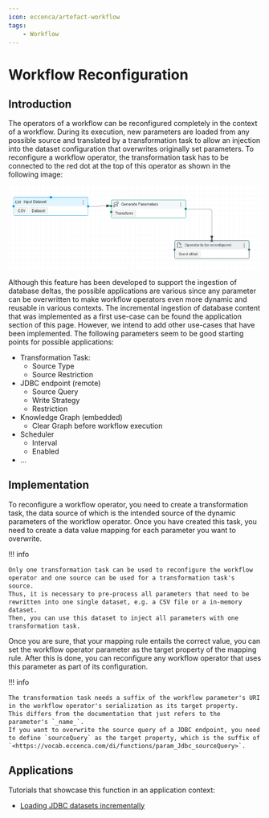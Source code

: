 ```yaml
---
icon: eccenca/artefact-workflow
tags:
    - Workflow
---
```

# Workflow Reconfiguration

## Introduction

The operators of a workflow can be reconfigured completely in the context of a workflow.
During its execution, new parameters are loaded from any possible source and translated by a transformation task to allow an injection into the dataset configuration that overwrites originally set parameters.
To reconfigure a workflow operator, the transformation task has to be connected to the red dot at the top of this operator as shown in the following image:

![Workflow config port](wf-config-port.png)

Although this feature has been developed to support the ingestion of database deltas, the possible applications are various since any parameter can be overwritten to make workflow operators even more dynamic and reusable in various contexts.
The incremental ingestion of database content that was implemented as a first use-case can be found the application section of this page.
However, we intend to add other use-cases that have been implemented.
The following parameters seem to be good starting points for possible applications:

- Transformation Task:
    - Source Type
    - Source Restriction
- JDBC endpoint (remote)
    - Source Query
    - Write Strategy
    - Restriction
- Knowledge Graph (embedded)
    - Clear Graph before workflow execution
- Scheduler
    - Interval
    - Enabled
- …

## Implementation

To reconfigure a workflow operator, you need to create a transformation task, the data source of which is the intended source of the dynamic parameters of the workflow operator.
Once you have created this task, you need to create a data value mapping for each parameter you want to overwrite.

!!! info

    Only one transformation task can be used to reconfigure the workflow operator and one source can be used for a transformation task's source.
    Thus, it is necessary to pre-process all parameters that need to be rewritten into one single dataset, e.g. a CSV file or a in-memory dataset.
    Then, you can use this dataset to inject all parameters with one transformation task.

Once you are sure, that your mapping rule entails the correct value, you can set the workflow operator parameter as the target property of the mapping rule.
After this is done, you can reconfigure any workflow operator that uses this parameter as part of its configuration.

!!! info

    The transformation task needs a suffix of the workflow parameter's URI in the workflow operator's serialization as its target property.
    This differs from the documentation that just refers to the parameter's `_name_`.
    If you want to overwrite the source query of a JDBC endpoint, you need to define `sourceQuery` as the target property, which is the suffix of `<https://vocab.eccenca.com/di/functions/param_Jdbc_sourceQuery>`.

## Applications

Tutorials that showcase this function in an application context:

- [Loading JDBC datasets incrementally](../loading-jdbc-datasets-incrementally/index.md)

